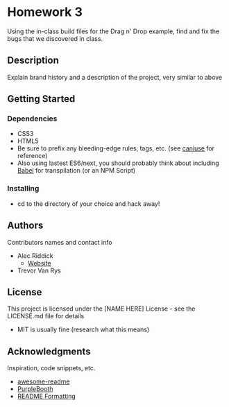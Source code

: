 # Homework 3

Using the in-class build files for the Drag n' Drop example, find and fix the bugs that we discovered in class.

## Description

Explain brand history and a description of the project, very similar to above

## Getting Started

### Dependencies

* CSS3 
* HTML5
* Be sure to prefix any bleeding-edge rules, tags, etc. (see [caniuse](https://caniuse.com/) for reference)
* Also using lastest ES6/next, you should probably think about including [Babel](https://babeljs.io/) for transpilation (or an NPM Script)

### Installing

* cd to the directory of your choice and hack away!

## Authors

Contributors names and contact info

* Alec Riddick
	* [Website](http://www.chroniclesofriddickdesign.com/)
* Trevor Van Rys

## License

This project is licensed under the [NAME HERE] License - see the LICENSE.md file for details
* MIT is usually fine (research what this means)

## Acknowledgments

Inspiration, code snippets, etc.
* [awesome-readme](https://github.com/matiassingers/awesome-readme)
* [PurpleBooth](https://gist.github.com/PurpleBooth/109311bb0361f32d87a2)
* [README Formatting](https://guides.github.com/features/mastering-markdown/)